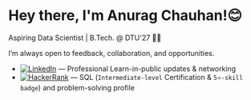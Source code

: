 # Hey there, I'm Anurag Chauhan!😊

Aspiring Data Scientist | B.Tech. @ DTU'27  👨‍🎓 <br/>

I’m always open to feedback, collaboration, and opportunities.  
- [![LinkedIn](https://img.shields.io/badge/-LinkedIn-blue?style=flat-square&logo=linkedin&logoColor=white)](https://linkedin.com/in/theanuragchauhan) — Professional Learn-in-public updates & networking  
- [![HackerRank](https://img.shields.io/badge/-HackerRank-2EC866?style=flat-square&logo=hackerrank&logoColor=white)](https://www.hackerrank.com/theanuragchauhan) — SQL (`Intermediate-level` Certification & `5⭐-skill badge`) and problem-solving profile
